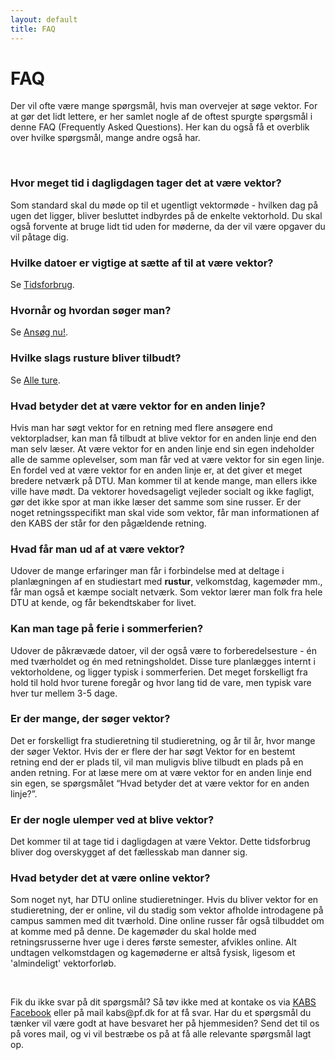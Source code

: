 ```yaml
---
layout: default
title: FAQ
---
```


<h1>FAQ</h1>

<p> Der vil ofte være mange spørgsmål, hvis man overvejer at søge vektor. For at gør det lidt lettere, er her samlet nogle af de oftest spurgte spørgsmål i denne FAQ (Frequently Asked Questions). Her kan du også få et overblik over hvilke spørgsmål, mange andre også har.</p>
<br/>

<h3><b>Hvor meget tid i dagligdagen tager det at være vektor?</b></h3>
<p>Som standard skal du møde op til et ugentligt vektormøde - hvilken dag på ugen det ligger, bliver besluttet indbyrdes på de enkelte vektorhold. Du skal også forvente at bruge lidt tid uden for møderne, da der vil være opgaver du vil påtage dig.
</p>

<h3><b>Hvilke datoer er vigtige at sætte af til at være vektor?</b></h3>

<p>Se <a href="./tidsforbrug.html"><u>Tidsforbrug</u></a>.</p>


<h3><b>Hvornår og hvordan søger man?</b></h3>

<p>Se <a href="/ansog-som-vektor.html"><u>Ansøg nu!</u></a>.</p>

<h3><b>Hvilke slags <b>rusture</b> bliver tilbudt?</b></h3>

<p>Se <a href="./alle-ture.html"><u>Alle ture</u></a>.</p>

<!----
<ul>
    <li> Rustur med alkohol (Dansk)
        <ul>
            <li>Består af dansktalende vektorer og russer</li>
            <li>Foregår over 4 dage i en hytte væk fra campus</li>
        </ul>
    </li>
    
    <li> Weekendrustur (Dansk)
        <ul>
            <li>Foregår fra fredag til søndag i en hytte væk fra campus</li>
            <li>Uafhængig af din studieretning, så her har du som udgangspunkt ikke noget kagehold bagefter</li>
            <li>3 ture i alt - 1 er uden alkohol</li>
        </ul>
    </li>
    <li> Endagstur (English)
        <ul>
            <li>Med danske og engelske russere</li>
            <li>Foregår på begge campusser</li>
        </ul>
    </li>
    <li> Campusrustur (Dansk)
        <ul>
            <li>Sker over 4 dage på campus</li>
            <li>Folk går hjem om aftnen, og kommer igen næste morgen</li>
            <li>2 ture med alkohol fra 17:00</li>
        </ul>
    </li>
    <li> Mix trip (Engelsk)
        <ul>
            <li>GE-vektorer og -russer blandet med andre studieretninger</li>
            <li>4 ture i alt - 1 er uden alkohol</li>
        </ul>
    </li>
</ul>
---->


<h3><b>Hvad betyder det at være vektor for en anden linje?</b></h3>
<p>Hvis man har søgt vektor for en retning med flere ansøgere end vektorpladser, kan man få tilbudt at blive vektor for en anden linje end den man selv læser. At være vektor for en anden linje end sin egen indeholder alle de samme oplevelser, som man får ved at være vektor for sin egen linje. En fordel ved at være vektor for en anden linje er, at det giver et meget bredere netværk på DTU. Man kommer til at kende mange, man ellers ikke ville have mødt.
Da vektorer hovedsageligt vejleder socialt og ikke fagligt, gør det ikke spor at man ikke læser det samme som sine russer. Er der noget retningsspecifikt man skal vide som vektor, får man informationen af den KABS der står for den pågældende retning.
</p>

<h3><b>Hvad får man ud af at være vektor?</b></h3>
<p>Udover de mange erfaringer man får i forbindelse med at deltage i planlægningen af en studiestart med <b>rustur</b>, velkomstdag, kagemøder mm., får man også et kæmpe socialt netværk. Som vektor lærer man folk fra hele DTU at kende, og får bekendtskaber for livet.
</p>

<h3><b>Kan man tage på ferie i sommerferien?</b></h3>
<p>Udover de påkrævæde datoer, vil der også være to forberedelsesture - én med tværholdet og én med retningsholdet. Disse ture planlægges internt i vektorholdene, og ligger typisk i sommerferien. Det meget forskelligt fra hold til hold hvor turene foregår og hvor lang tid de vare, men typisk vare hver tur mellem 3-5 dage.
</p>

<h3><b>Er der mange, der søger vektor?</b></h3>
<p>Det er forskelligt fra studieretning til studieretning, og år til år, hvor mange der søger Vektor. Hvis der er flere der har søgt Vektor for en bestemt retning end der er plads til, vil man muligvis blive tilbudt en plads på en anden retning. For at læse mere om at være vektor for en anden linje end sin egen, se spørgsmålet “Hvad betyder det at være vektor for en anden linje?”.
</p>

<h3><b>Er der nogle ulemper ved at blive vektor?</b></h3>
<p>Det kommer til at tage tid i dagligdagen at være Vektor. Dette tidsforbrug bliver dog overskygget af det fællesskab man danner sig.
</p>


<h3><b>Hvad betyder det at være online vektor?</b></h3>
<p>Som noget nyt, har DTU online studieretninger. Hvis du bliver vektor for en studieretning, der er online, vil du stadig som vektor afholde introdagene på campus sammen med dit tværhold. Dine online russer får også tilbuddet om at komme med på denne. 
De kagemøder du skal holde med retningsrusserne hver uge i deres første semester, afvikles online. 
Alt undtagen velkomstdagen og kagemøderne er altså fysisk, ligesom et 'almindeligt' vektorforløb.
</p>

<br/>
<p>
Fik du ikke svar på dit spørgsmål? Så tøv ikke med at kontake os via <a href="https://www.facebook.com/kabsdtu/?__tn__=%2Cd%2CP-R&eid=ARCRPL6ZlJWK0Xq3uzUB-eyE69Da7zXRRCY6-XgeR3B-yfcxXdg9zG1AoV0DghCD7HBE5xC7BdWXIS1r"><u>KABS Facebook</u></a> eller på mail kabs@pf.dk for at få svar. 
Har du et spørgsmål du tænker vil være godt at have besvaret her på hjemmesiden? Send det til os på vores mail, og vi vil bestræbe os på at få alle relevante spørgsmål lagt op.
</p>
